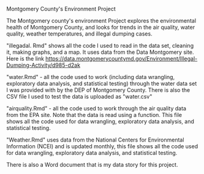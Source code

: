 Montgomery County's Environment Project 

The Montgomery county's environment Project explores the environmental health of Montgomery County, and looks for trends in the air quality, water quality, weather temperatures, and illegal dumping cases.  

"illegadal. Rmd" shows all the code I used to read in the data set, cleaning it, making graphs, and a map. It uses data from the Data Montgomery site. 
Here is the link https://data.montgomerycountymd.gov/Environment/Illegal-Dumping-Activity/d985-d2ak 

"water.Rmd" - all the code used to work (including data wrangling, exploratory data analysis, and statistical testing) through the water data set I was provided with by the DEP of Montgomery County. There is also the CSV file I used to test the data is uploaded as "water.csv"

"airquality.Rmd" -  all the code used to work through the air quality data from the EPA site. Note that the data is read using a function. This file shows all the code used for data wrangling, exploratory data analysis, and statistical testing. 

"Weather.Rmd" uses data from the National Centers for Environmental Information (NCEI) and is updated monthly, this file shows all the code used for data wrangling, exploratory data analysis, and statistical testing. 

There is also a Word document that is my data story for this project.
